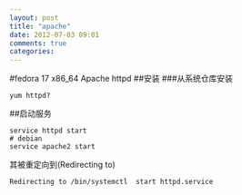 ```yaml
---
layout: post
title: "apache"
date: 2012-07-03 09:01
comments: true
categories: 
---
```


#fedora 17 x86_64 Apache
httpd
##安装
###从系统仓库安装 

	yum httpd?

##启动服务

	service httpd start
	# debian
	service apache2 start

其被重定向到(Redirecting to)

	Redirecting to /bin/systemctl  start httpd.service
